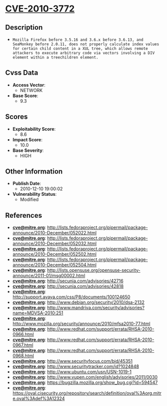 
# [CVE-2010-3772](http://lists.fedoraproject.org/pipermail/package-announce/2010-December/052022.html)

## Description

- `Mozilla Firefox before 3.5.16 and 3.6.x before 3.6.13, and SeaMonkey before 2.0.11, does not properly calculate index values for certain child content in a XUL tree, which allows remote attackers to execute arbitrary code via vectors involving a DIV element within a treechildren element.`

## Cvss Data

- **Access Vector**:
  - NETWORK
- **Base Score**:
  - 9.3

## Scores

- **Exploitability Score**:
  - 8.6
- **Impact Score**:
  - 10.0
- **Base Severity**:
  - HIGH

## Other Information

- **Publish Date**:
  - 2010-12-10 19:00:02
- **Vulnerability Status**:
  - Modified

## References

- **cve@mitre.org**: http://lists.fedoraproject.org/pipermail/package-announce/2010-December/052022.html
- **cve@mitre.org**: http://lists.fedoraproject.org/pipermail/package-announce/2010-December/052032.html
- **cve@mitre.org**: http://lists.fedoraproject.org/pipermail/package-announce/2010-December/052502.html
- **cve@mitre.org**: http://lists.fedoraproject.org/pipermail/package-announce/2010-December/052504.html
- **cve@mitre.org**: http://lists.opensuse.org/opensuse-security-announce/2011-01/msg00002.html
- **cve@mitre.org**: http://secunia.com/advisories/42716
- **cve@mitre.org**: http://secunia.com/advisories/42818
- **cve@mitre.org**: http://support.avaya.com/css/P8/documents/100124650
- **cve@mitre.org**: http://www.debian.org/security/2010/dsa-2132
- **cve@mitre.org**: http://www.mandriva.com/security/advisories?name=MDVSA-2010:251
- **cve@mitre.org**: http://www.mozilla.org/security/announce/2010/mfsa2010-77.html
- **cve@mitre.org**: http://www.redhat.com/support/errata/RHSA-2010-0966.html
- **cve@mitre.org**: http://www.redhat.com/support/errata/RHSA-2010-0967.html
- **cve@mitre.org**: http://www.redhat.com/support/errata/RHSA-2010-0968.html
- **cve@mitre.org**: http://www.securityfocus.com/bid/45351
- **cve@mitre.org**: http://www.securitytracker.com/id?1024848
- **cve@mitre.org**: http://www.ubuntu.com/usn/USN-1019-1
- **cve@mitre.org**: http://www.vupen.com/english/advisories/2011/0030
- **cve@mitre.org**: https://bugzilla.mozilla.org/show_bug.cgi?id=594547
- **cve@mitre.org**: https://oval.cisecurity.org/repository/search/definition/oval%3Aorg.mitre.oval%3Adef%3A12324
